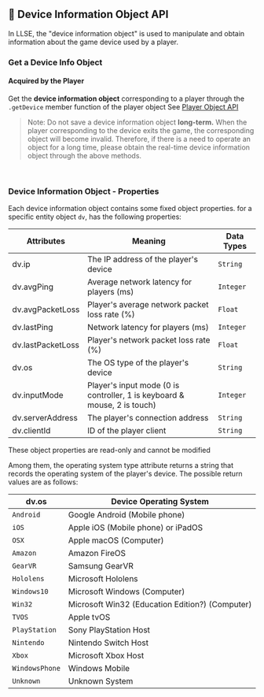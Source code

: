 ##  📱 Device Information Object API

In LLSE, the "device information object" is used to manipulate and obtain information about the game device used by a player.

### Get a Device Info Object

#### Acquired by the Player

Get the **device information object** corresponding to a player through the `.getDevice` member function of the player object
See [Player Object API](/LLSEPluginDevelopment/GameAPI/Player.md)      

> Note: Do not save a device information object **long-term.**
> When the player corresponding to the device exits the game, the corresponding object will become invalid. Therefore, if there is a need to operate an object for a long time, please obtain the real-time device information object through the above methods.

<br>


### Device Information Object - Properties

Each device information object contains some fixed object properties. for a specific entity object `dv`, has the following properties:

| Attributes       | Meaning                      | Data Types |
| ---------------- | ---------------------------- | --------- |
| dv.ip            | The IP address of the player's device | `String`  |
| dv.avgPing       | Average network latency for players (ms) | `Integer` |
| dv.avgPacketLoss | Player's average network packet loss rate (%) | `Float`   |
| dv.lastPing      | Network latency for players (ms) | `Integer` |
| dv.lastPacketLoss| Player's network packet loss rate (%) | `Float`   |
| dv.os            | The OS type of the player's device | `String`  |
| dv.inputMode     | Player's input mode (0 is controller, 1 is keyboard & mouse, 2 is touch) | `Integer` |
| dv.serverAddress | The player's connection address | `String`  |
| dv.clientId      | ID of the player client | `String`  |

These object properties are read-only and cannot be modified 

Among them, the operating system type attribute returns a string that records the operating system of the player's device. The possible return values ​​are as follows:

| dv.os           | Device Operating System|
| --------------- | --------------------- |
| `Android`       | Google Android (Mobile phone)       |
| `iOS`           | Apple iOS (Mobile phone) or iPadOS          |
| `OSX`           | Apple macOS (Computer)          |
| `Amazon`        | Amazon FireOS                |
| `GearVR`        | Samsung GearVR                |
| `Hololens`      | Microsoft Hololens              |
| `Windows10`     | Microsoft Windows (Computer)         |
| `Win32`         | Microsoft Win32 (Education Edition?) (Computer)  |
| `TVOS`          | Apple tvOS                  |
| `PlayStation`   | Sony PlayStation Host       |
| `Nintendo`      | Nintendo Switch Host         |
| `Xbox`          | Microsoft Xbox Host             |
| `WindowsPhone`  | Windows Mobile     |
| `Unknown`       | Unknown System              |

